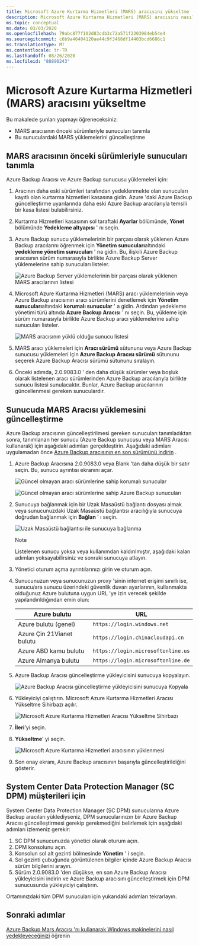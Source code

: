 ```yaml
---
title: Microsoft Azure Kurtarma Hizmetleri (MARS) aracısını yükseltme
description: Microsoft Azure Kurtarma Hizmetleri (MARS) aracısını nasıl yükselteceğinizi öğrenin.
ms.topic: conceptual
ms.date: 03/03/2020
ms.openlocfilehash: 79abc877f102d83cdb3c72a571f2203984eb54e4
ms.sourcegitcommit: c6b9a46404120ae44c9f3468df14403bcd6686c1
ms.translationtype: MT
ms.contentlocale: tr-TR
ms.lasthandoff: 08/26/2020
ms.locfileid: "88890243"
---
```

# <a name="upgrade-the-microsoft-azure-recovery-services-mars-agent"></a>Microsoft Azure Kurtarma Hizmetleri (MARS) aracısını yükseltme

Bu makalede şunları yapmayı öğreneceksiniz:

* MARS aracısının önceki sürümleriyle sunucuları tanımla
* Bu sunuculardaki MARS yüklemelerini güncelleştirme

## <a name="identify-servers-with-earlier-versions-of-the-mars-agent"></a>MARS aracısının önceki sürümleriyle sunucuları tanımla

Azure Backup Aracısı ve Azure Backup sunucusu yüklemeleri için:

1. Aracının daha eski sürümleri tarafından yedeklenmekte olan sunucuları kayıtlı olan kurtarma hizmetleri kasasına gidin. Azure 'daki Azure Backup güncelleştirme uyarılarında daha eski Azure Backup aracılarıyla temsili bir kasa listesi bulabilirsiniz.
1. Kurtarma Hizmetleri kasasının sol taraftaki **Ayarlar** bölümünde, **Yönet** bölümünde **Yedekleme altyapısı** ' nı seçin.
1. Azure Backup sunucu yüklemelerinin bir parçası olarak yüklenen Azure Backup aracılarını öğrenmek için **Yönetim sunucuları**altındaki **yedekleme yönetim sunucuları** ' na gidin. Bu, ilişkili Azure Backup aracısının sürüm numarasıyla birlikte Azure Backup Server yüklemelerine sahip sunucuları listeler.

    ![Azure Backup Server yüklemelerinin bir parçası olarak yüklenen MARS aracılarının listesi](./media/upgrade-mars-agent/backup-management-servers.png)

1. Microsoft Azure Kurtarma Hizmetleri (MARS) aracı yüklemelerinin veya Azure Backup aracısının aracı sürümlerini denetlemek için **Yönetim sunucuları**altındaki **korumalı sunucular** ' a gidin. Ardından yedekleme yönetimi türü altında **Azure Backup Aracısı** ' nı seçin. Bu, yükleme için sürüm numarasıyla birlikte Azure Backup aracı yüklemelerine sahip sunucuları listeler.

    ![MARS aracısının yüklü olduğu sunucu listesi](./media/upgrade-mars-agent/protected-servers.png)

1. MARS aracı yüklemeleri için **Aracı sürümü** sütununu veya Azure Backup sunucusu yüklemeleri Için **Azure Backup Aracısı sürümü** sütununu seçerek Azure Backup Aracısı sürümü sütununu sıralayın.

1. Önceki adımda, 2.0.9083.0 ' den daha düşük sürümler veya boşluk olarak listelenen aracı sürümlerinden Azure Backup aracılarıyla birlikte sunucu listesi sunulacaktır. Bunlar, Azure Backup aracılarının güncellenmesi gereken sunuculardır.

## <a name="update-the-mars-agent-installation-on-the-server"></a>Sunucuda MARS Aracısı yüklemesini güncelleştirme

Azure Backup aracısının güncelleştirilmesi gereken sunucuları tanımladıktan sonra, tanımlanan her sunucu (Azure Backup sunucusu veya MARS Aracısı kullanarak) için aşağıdaki adımları gerçekleştirin. Aşağıdaki adımları uygulamadan önce [Azure Backup aracısının en son sürümünü indirin](https://aka.ms/azurebackup_agent) .

1. Azure Backup Aracısına 2.0.9083.0 veya Blank 'tan daha düşük bir satır seçin. Bu, sunucu ayrıntısı ekranını açar.

    ![Güncel olmayan aracı sürümlerine sahip korumalı sunucular](./media/upgrade-mars-agent/old-agent-version.png)

    ![Güncel olmayan aracı sürümlerine sahip Azure Backup sunucuları](./media/upgrade-mars-agent/backup-management-servers-old-versions.png)

1. Sunucuya bağlanmak için bir Uzak Masaüstü bağlantı dosyası almak veya sunucunuzdaki Uzak Masaüstü bağlantısı aracılığıyla sunucuya doğrudan bağlanmak için **Bağlan** ' ı seçin.

    ![Uzak Masaüstü bağlantısı ile sunucuya bağlanma](./media/upgrade-mars-agent/connect-to-server.png)

    >[!NOTE]
    > Listelenen sunucu yoksa veya kullanımdan kaldırılmıştır, aşağıdaki kalan adımları yoksayabilirsiniz ve sonraki sunucuya atlayın.

1. Yönetici oturum açma ayrıntılarınızı girin ve oturum açın.

1. Sunucunuzun veya sunucunuzun proxy 'sinin internet erişimi sınırlı ise, sunucu/ara sunucu üzerindeki güvenlik duvarı ayarlarının, kullanmakta olduğunuz Azure bulutuna uygun URL 'ye izin verecek şekilde yapılandırıldığından emin olun:

    Azure bulutu | URL
    --- | ---
    Azure bulutu (genel) |   `https://login.windows.net`
    Azure Çin 21Vianet bulutu   | `https://login.chinacloudapi.cn`
    Azure ABD kamu bulutu |   `https://login.microsoftonline.us`
    Azure Almanya bulutu  |  `https://login.microsoftonline.de`

1. Azure Backup Aracısı güncelleştirme yükleyicisini sunucuya kopyalayın.

    ![Azure Backup Aracısı güncelleştirme yükleyicisini sunucuya Kopyala](./media/upgrade-mars-agent/copy-agent-installer.png)

1. Yükleyiciyi çalıştırın. Microsoft Azure Kurtarma Hizmetleri Aracısı Yükseltme Sihirbazı açılır.

    ![Microsoft Azure Kurtarma Hizmetleri Aracısı Yükseltme Sihirbazı](./media/upgrade-mars-agent/agent-upgrade-wizard.png)

1. **İleri**’yi seçin.

1. **Yükseltme**' yi seçin.

    ![Microsoft Azure Kurtarma Hizmetleri aracısının yüklenmesi](./media/upgrade-mars-agent/upgrade-installation.png)

1. Son onay ekranı, Azure Backup aracısının başarıyla güncelleştirildiğini gösterir.

## <a name="for-system-center-data-protection-manager-sc-dpm-customers"></a>System Center Data Protection Manager (SC DPM) müşterileri için

System Center Data Protection Manager (SC DPM) sunucularına Azure Backup aracıları yüklediyseniz, DPM sunucularınızın bir Azure Backup Aracısı güncelleştirmesi gerekip gerekmediğini belirlemek için aşağıdaki adımları izlemeniz gerekir:

1. SC DPM sunucunuzda yönetici olarak oturum açın.
2. DPM konsolunu açın.
3. Konsolun sol alt gezinti bölmesinde **Yönetim** ' i seçin.
4. Sol gezinti çubuğunda görüntülenen bilgiler içinde Azure Backup Aracısı sürüm bilgilerini arayın.
5. Sürüm 2.0.9083.0 'den düşükse, en son Azure Backup Aracısı yükleyicisini indirin ve Azure Backup aracısını güncelleştirmek için DPM sunucusunda yükleyiciyi çalıştırın.

Ortamınızdaki tüm DPM sunucuları için yukarıdaki adımları tekrarlayın.

## <a name="next-steps"></a>Sonraki adımlar

[Azure Backup Mars Aracısı 'nı kullanarak Windows makinelerini nasıl yedekleyeceğinizi](backup-windows-with-mars-agent.md) öğrenin
